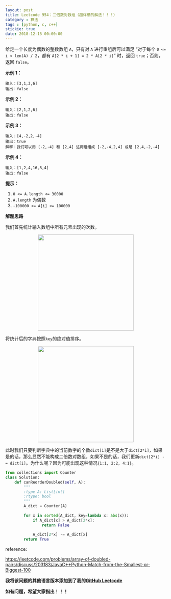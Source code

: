 ```yaml
---
layout: post
title: Leetcode 954：二倍数对数组（超详细的解法！！！）
category : 算法
tags : [python, c, c++]
stickie: true
date: 2018-12-15 00:00:00
---
```


给定一个长度为偶数的整数数组 `A`，只有对 `A` 进行重组后可以满足 “对于每个 `0 <= i < len(A) / 2`，都有 `A[2 * i + 1] = 2 * A[2 * i]`” 时，返回 `true`；否则，返回 `false`。

**示例 1：**

```
输入：[3,1,3,6]
输出：false
```

**示例 2：**

```
输入：[2,1,2,6]
输出：false
```

**示例 3：**

```
输入：[4,-2,2,-4]
输出：true
解释：我们可以用 [-2,-4] 和 [2,4] 这两组组成 [-2,-4,2,4] 或是 [2,4,-2,-4]
```

**示例 4：**

```
输入：[1,2,4,16,8,4]
输出：false
```

**提示：**

1. `0 <= A.length <= 30000`
2. `A.length` 为偶数
3. `-100000 <= A[i] <= 100000`

**解题思路**

我们首先统计输入数组中所有元素出现的次数。

<center class="half">
    <img src="https://raw.githubusercontent.com/wiki/luliyucoordinate/ImageBed/954/2018_12_17_1.png" width="300" hegiht="200">
</center>

将统计后的字典按照`key`的绝对值排序。

<center class="half">
    <img src="https://raw.githubusercontent.com/wiki/luliyucoordinate/ImageBed/954/2018_12_17_2.png" width="300" hegiht="200">
</center>

此时我们只要判断字典中的当前数字的个数`dict[i]`是不是大于`dict[2*i]`，如果是的话，那么显然不能构成二倍数对数组，如果不是的话，我们更新`dict[2*i] -= dict[i]`。为什么呢？因为可能出现这种情况`{1:1, 2:2, 4:1}`。

```python
from collections import Counter
class Solution:
    def canReorderDoubled(self, A):
        """
        :type A: List[int]
        :rtype: bool
        """
        A_dict = Counter(A)
        
        for x in sorted(A_dict, key=lambda x: abs(x)):
            if A_dict[x] > A_dict[2*x]:
                return False
            
            A_dict[2*x] -= A_dict[x]
        return True  
```

reference:

https://leetcode.com/problems/array-of-doubled-pairs/discuss/203183/JavaC++Python-Match-from-the-Smallest-or-Biggest-100

**我将该问题的其他语言版本添加到了我的[GitHub Leetcode](https://github.com/luliyucoordinate/Leetcode)**

**如有问题，希望大家指出！！！**